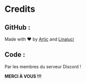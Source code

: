 # Credits

## GitHub :

Made with :heart: by [Artic](https://discord.com/users/855783629047988274) and [Linajuci](https://discord.com/users/635850922475651073)

## Code :

Par les membres du serveur Discord !

**MERCI À VOUS !!!**
